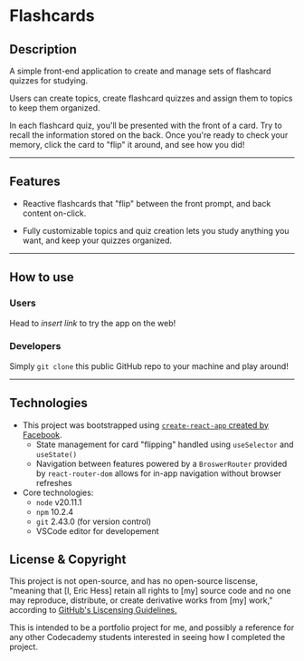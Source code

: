 # Flashcards
## Description
A simple front-end application to create and manage sets of flashcard quizzes for studying.

Users can create topics, create flashcard quizzes and assign them to topics to keep them organized. 

In each flashcard quiz, you'll be presented with the front of a card. Try to recall the information stored on the back. Once you're ready to check your memory, click the card to "flip" it around, and see how you did!

---

## Features
- Reactive flashcards that "flip" between the front prompt, and back content on-click. 

- Fully customizable topics and quiz creation lets you study anything you want, and keep your quizzes organized.

---

## How to use
### Users
Head to *insert link* to try the app on the web!

### Developers
Simply `git clone` this public GitHub repo to your machine and play around!

---

## Technologies
- This project was bootstrapped using [`create-react-app` created by Facebook](https://create-react-app.dev/docs/getting-started/). 
    - State management for card "flipping" handled using `useSelector` and `useState()`
    - Navigation between features powered by a `BroswerRouter` provided by `react-router-dom` allows for in-app navigation without browser refreshes
- Core technologies: 
    - `node` v20.11.1
    - `npm` 10.2.4
    - `git` 2.43.0 (for version control)
    - VSCode editor for developement

## License & Copyright
This project is not open-source, and has no open-source liscense, "meaning that [I, Eric Hess] retain all rights to [my] source code and no one may reproduce, distribute, or create derivative works from [my] work," according to [GitHub's Liscensing Guidelines.](https://docs.github.com/en/repositories/managing-your-repositorys-settings-and-features/customizing-your-repository/licensing-a-repository) 

This is intended to be a portfolio project for me, and possibly a reference for any other Codecademy students interested in seeing how I completed the project. 